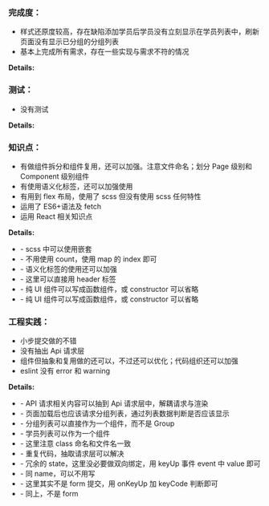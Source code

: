 ### 完成度：

- 样式还原度较高，存在缺陷添加学员后学员没有立刻显示在学员列表中，刷新页面没有显示已分组的分组列表
- 基本上完成所有需求，存在一些实现与需求不符的情况

**Details:**

### 测试：

- 没有测试

**Details:**

### 知识点：

- 有做组件拆分和组件复用，还可以加强。注意文件命名；划分 Page 级别和 Component 级别组件
- 有使用语义化标签，还可以加强使用
- 有用到 flex 布局，使用了 scss 但没有使用 scss 任何特性
- 运用了 ES6+语法及 fetch
- 运用 React 相关知识点

**Details:**

- \- scss 中可以使用嵌套
- \- 不用使用 count，使用 map 的 index 即可
- \- 语义化标签的使用还可以加强
- \- 这里可以直接用 header 标签
- \- 纯 UI 组件可以写成函数组件，或 constructor 可以省略
- \- 纯 UI 组件可以写成函数组件，或 constructor 可以省略

### 工程实践：

- 小步提交做的不错
- 没有抽出 Api 请求层
- 组件但抽象和复用做的还可以，不过还可以优化；代码组织还可以加强
- eslint 没有 error 和 warning

**Details:**

- \- API 请求相关内容可以抽到 Api 请求层中，解耦请求与渲染
- \- 页面加载后也应该请求分组列表，通过列表数据判断是否应该显示
- \- 分组列表可以直接作为一个组件，而不是 Group
- \- 学员列表可以作为一个组件
- \- 这里注意 class 命名和文件名一致
- \- 重复代码，抽取请求层可以解决
- \- 冗余的 state，这里没必要做双向绑定，用 keyUp 事件 event 中 value 即可
- \- 同 name，可以不用写
- \- 这里其实不是 form 提交，用 onKeyUp 加 keyCode 判断即可
- \- 同上，不是 form
